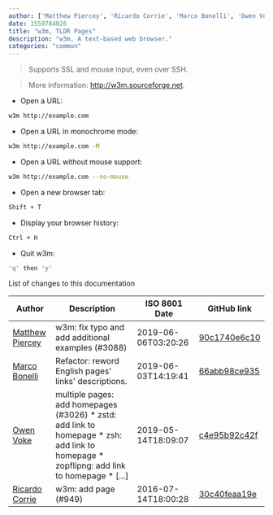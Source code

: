 ```yaml
---
author: ['Matthew Piercey', 'Ricardo Corrie', 'Marco Bonelli', 'Owen Voke']
date: 1559784026
title: "w3m, TLDR Pages"
description: "w3m, A text-based web browser."
categories: "common"
---
```

> Supports SSL and mouse input, even over SSH.

> More information: <http://w3m.sourceforge.net>.

- Open a URL:

```bash
w3m http://example.com
```

- Open a URL in monochrome mode:

```bash
w3m http://example.com -M
```

- Open a URL without mouse support:

```bash
w3m http://example.com --no-mouse
```

- Open a new browser tab:

```bash
Shift + T
```

- Display your browser history:

```bash
Ctrl + H
```

- Quit w3m:

```bash
'q' then 'y'
```
List of changes to this documentation


Author | Description | ISO 8601 Date | GitHub link
------|-----|-----|-----
[Matthew Piercey](mailto:piercey.matthew@gmail.com) | w3m: fix typo and add additional examples (#3088) | 2019-06-06T03:20:26 | [90c1740e6c10](https://github.com/tldr-pages/tldr/commit/90c1740e6c109aa30136fb981f1c406bcb61d059)
[Marco Bonelli](mailto:marco@mebeim.net) | Refactor: reword English pages' links' descriptions. | 2019-06-03T14:19:41 | [66abb98ce935](https://github.com/tldr-pages/tldr/commit/66abb98ce935c0f4516bf30c4d6da72180d5a3ab)
[Owen Voke](mailto:owzie123@gmail.com) | multiple pages: add homepages (#3026) * zstd: add link to homepage * zsh: add link to homepage * zopflipng: add link to homepage * [...] | 2019-05-14T18:09:07 | [c4e95b92c42f](https://github.com/tldr-pages/tldr/commit/c4e95b92c42fe9fe8428c8d7c8cd5ad8d0bd1b0b)
[Ricardo Corrie](mailto:rc@rcorrie.com) | w3m: add page (#949) | 2016-07-14T18:00:28 | [30c40feaa19e](https://github.com/tldr-pages/tldr/commit/30c40feaa19eee5a7918388bf58982d49b587bc0)

